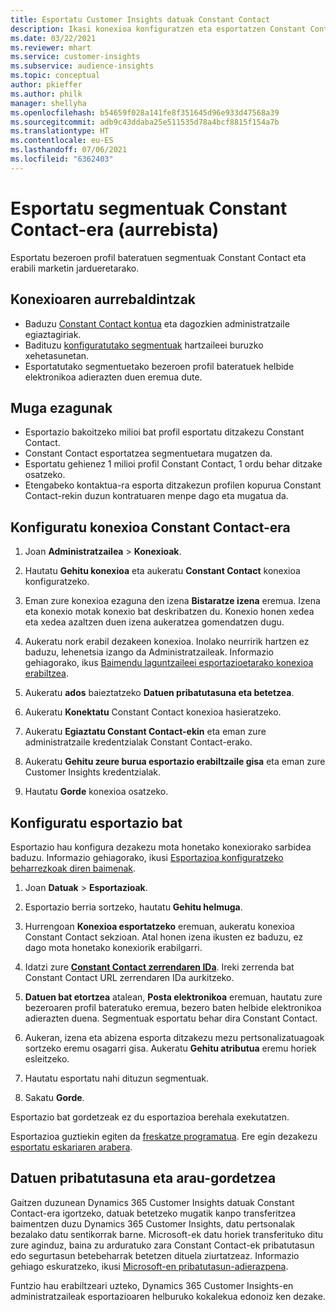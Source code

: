 ```yaml
---
title: Esportatu Customer Insights datuak Constant Contact
description: Ikasi konexioa konfiguratzen eta esportatzen Constant Contact.
ms.date: 03/22/2021
ms.reviewer: mhart
ms.service: customer-insights
ms.subservice: audience-insights
ms.topic: conceptual
author: pkieffer
ms.author: philk
manager: shellyha
ms.openlocfilehash: b54659f028a141fe8f351645d96e933d47568a39
ms.sourcegitcommit: adb9c43ddaba25e511535d78a4bcf8815f154a7b
ms.translationtype: HT
ms.contentlocale: eu-ES
ms.lasthandoff: 07/06/2021
ms.locfileid: "6362403"
---
```

# <a name="export-segments-to-constant-contact-preview"></a>Esportatu segmentuak Constant Contact-era (aurrebista)

Esportatu bezeroen profil bateratuen segmentuak Constant Contact eta erabili marketin jardueretarako. 

## <a name="prerequisites-for-a-connection"></a>Konexioaren aurrebaldintzak

-   Baduzu [Constant Contact kontua](https://www.constantcontact.com/account-home) eta dagozkien administratzaile egiaztagiriak.
-   Badituzu [konfiguratutako segmentuak](segments.md) hartzaileei buruzko xehetasunetan.
-   Esportatutako segmentuetako bezeroen profil bateratuek helbide elektronikoa adierazten duen eremua dute.

## <a name="known-limitations"></a>Muga ezagunak

- Esportazio bakoitzeko milioi bat profil esportatu ditzakezu Constant Contact.
- Constant Contact esportatzea segmentuetara mugatzen da.
- Esportatu gehienez 1 milioi profil Constant Contact, 1 ordu behar ditzake osatzeko. 
- Etengabeko kontaktua-ra esporta ditzakezun profilen kopurua Constant Contact-rekin duzun kontratuaren menpe dago eta mugatua da.

## <a name="set-up-connection-to-constant-contact"></a>Konfiguratu konexioa Constant Contact-era

1. Joan **Administratzailea** > **Konexioak**.

1. Hautatu **Gehitu konexioa** eta aukeratu **Constant Contact** konexioa konfiguratzeko.

1. Eman zure konexioa ezaguna den izena **Bistaratze izena** eremua. Izena eta konexio motak konexio bat deskribatzen du. Konexio honen xedea eta xedea azaltzen duen izena aukeratzea gomendatzen dugu.

1. Aukeratu nork erabil dezakeen konexioa. Inolako neurririk hartzen ez baduzu, lehenetsia izango da Administratzaileak. Informazio gehiagorako, ikus [Baimendu laguntzaileei esportazioetarako konexioa erabiltzea](connections.md#allow-contributors-to-use-a-connection-for-exports).

1. Aukeratu **ados** baieztatzeko **Datuen pribatutasuna eta betetzea**.

1. Aukeratu **Konektatu** Constant Contact konexioa hasieratzeko.

1. Aukeratu **Egiaztatu Constant Contact-ekin** eta eman zure administratzaile kredentzialak Constant Contact-erako. 

1. Aukeratu **Gehitu zeure burua esportazio erabiltzaile gisa** eta eman zure Customer Insights kredentzialak.

1. Hautatu **Gorde** konexioa osatzeko.

## <a name="configure-an-export"></a>Konfiguratu esportazio bat

Esportazio hau konfigura dezakezu mota honetako konexiorako sarbidea baduzu. Informazio gehiagorako, ikusi [Esportazioa konfiguratzeko beharrezkoak diren baimenak](export-destinations.md#set-up-a-new-export).

1. Joan **Datuak** > **Esportazioak**.

1. Esportazio berria sortzeko, hautatu **Gehitu helmuga**.

1. Hurrengoan **Konexioa esportatzeko** eremuan, aukeratu konexioa Constant Contact sekzioan. Atal honen izena ikusten ez baduzu, ez dago mota honetako konexiorik erabilgarri.

1. Idatzi zure [**Constant Contact zerrendaren IDa**](https://app.constantcontact.com/pages/contacts/ui#lists). Ireki zerrenda bat Constant Contact URL zerrendaren IDa aurkitzeko.

1. **Datuen bat etortzea** atalean, **Posta elektronikoa** eremuan, hautatu zure bezeroaren profil bateratuko eremua, bezero baten helbide elektronikoa adierazten duena. Segmentuak esportatu behar dira Constant Contact.

1. Aukeran, izena eta abizena esporta ditzakezu mezu pertsonalizatuagoak sortzeko eremu osagarri gisa. Aukeratu **Gehitu atributua** eremu horiek esleitzeko.

1. Hautatu esportatu nahi dituzun segmentuak.

1. Sakatu **Gorde**.

Esportazio bat gordetzeak ez du esportazioa berehala exekutatzen.

Esportazioa guztiekin egiten da [freskatze programatua](system.md#schedule-tab). Ere egin dezakezu [esportatu eskariaren arabera](export-destinations.md#run-exports-on-demand). 


## <a name="data-privacy-and-compliance"></a>Datuen pribatutasuna eta arau-gordetzea

Gaitzen duzunean Dynamics 365 Customer Insights datuak Constant Contact-era igortzeko, datuak betetzeko mugatik kanpo transferitzea baimentzen duzu Dynamics 365 Customer Insights, datu pertsonalak bezalako datu sentikorrak barne. Microsoft-ek datu horiek transferituko ditu zure aginduz, baina zu arduratuko zara Constant Contact-ek pribatutasun edo segurtasun betebeharrak betetzen dituela ziurtatzeaz. Informazio gehiago eskuratzeko, ikusi [Microsoft-en pribatutasun-adierazpena](https://go.microsoft.com/fwlink/?linkid=396732).

Funtzio hau erabiltzeari uzteko, Dynamics 365 Customer Insights-en administratzaileak esportazioaren helburuko kokalekua edonoiz ken dezake.
